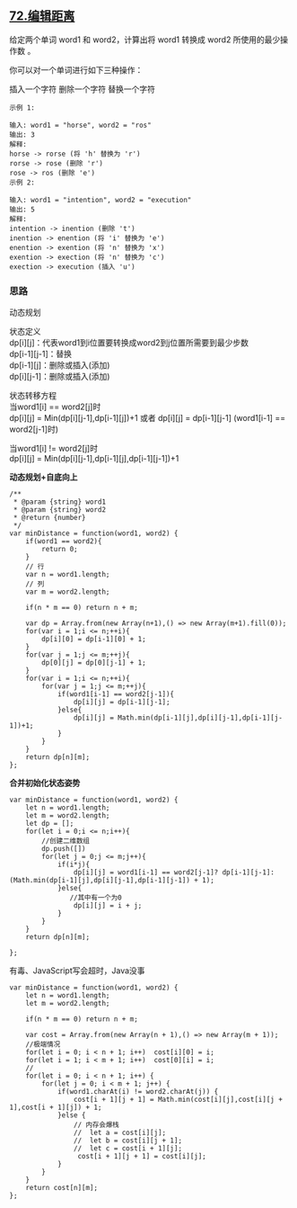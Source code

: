 
## [72.编辑距离](https://leetcode-cn.com/problems/edit-distance/)
给定两个单词 word1 和 word2，计算出将 word1 转换成 word2 所使用的最少操作数 。

你可以对一个单词进行如下三种操作：

插入一个字符
删除一个字符
替换一个字符
```
示例 1:

输入: word1 = "horse", word2 = "ros"
输出: 3
解释: 
horse -> rorse (将 'h' 替换为 'r')
rorse -> rose (删除 'r')
rose -> ros (删除 'e')
示例 2:

输入: word1 = "intention", word2 = "execution"
输出: 5
解释: 
intention -> inention (删除 't')
inention -> enention (将 'i' 替换为 'e')
enention -> exention (将 'n' 替换为 'x')
exention -> exection (将 'n' 替换为 'c')
exection -> execution (插入 'u')
```
### 思路
动态规划<br/>

状态定义<br/>
dp[i][j]：代表word1到i位置要转换成word2到j位置所需要到最少步数<br/>
dp[i-1][j-1]：替换<br/>
dp[i-1][j]：删除或插入(添加)<br/>
dp[i][j-1]：删除或插入(添加)<br/>

状态转移方程<br/>
当word1[i] == word2[j]时<br/>
dp[i][j] = Min(dp[i][j-1],dp[i-1][j])+1 或者 dp[i][j] = dp[i-1][j-1] (word1[i-1] == word2[j-1]时)<br/>

当word1[i] != word2[j]时<br/>
dp[i][j] = Min(dp[i][j-1],dp[i-1][j],dp[i-1][j-1])+1


**动态规划+自底向上**
```
/**
 * @param {string} word1
 * @param {string} word2
 * @return {number}
 */
var minDistance = function(word1, word2) {
    if(word1 == word2){
        return 0;
    }
    // 行
    var n = word1.length;
    // 列
    var m = word2.length;
    
    if(n * m == 0) return n + m;
    
    var dp = Array.from(new Array(n+1),() => new Array(m+1).fill(0));
    for(var i = 1;i <= n;++i){
        dp[i][0] = dp[i-1][0] + 1;
    }
    for(var j = 1;j <= m;++j){
        dp[0][j] = dp[0][j-1] + 1;
    }
    for(var i = 1;i <= n;++i){
        for(var j = 1;j <= m;++j){
            if(word1[i-1] == word2[j-1]){
                dp[i][j] = dp[i-1][j-1];
            }else{
                dp[i][j] = Math.min(dp[i-1][j],dp[i][j-1],dp[i-1][j-1])+1;
            }
        }
    }
    return dp[n][m];
};
```

**合并初始化状态姿势**
```
var minDistance = function(word1, word2) {
    let n = word1.length;
    let m = word2.length;
    let dp = [];
    for(let i = 0;i <= n;i++){
        //创建二维数组
        dp.push([])
        for(let j = 0;j <= m;j++){
            if(i*j){
                dp[i][j] = word1[i-1] == word2[j-1]? dp[i-1][j-1]: (Math.min(dp[i-1][j],dp[i][j-1],dp[i-1][j-1]) + 1);
            }else{
               //其中有一个为0
                dp[i][j] = i + j;
            }
        }
    }
    return dp[n][m];

};
```

有毒、JavaScript写会超时，Java没事
```
var minDistance = function(word1, word2) {
    let n = word1.length;
    let m = word2.length;

    if(n * m == 0) return n + m;

    var cost = Array.from(new Array(n + 1),() => new Array(m + 1));
    //极端情况
    for(let i = 0; i < n + 1; i++)  cost[i][0] = i;
    for(let i = 1; i < m + 1; i++)  cost[0][i] = i;
    //
    for(let i = 0; i < n + 1; i++) {
        for(let j = 0; i < m + 1; j++) {
            if(word1.charAt(i) != word2.charAt(j)) {
                cost[i + 1][j + 1] = Math.min(cost[i][j],cost[i][j + 1],cost[i + 1][j]) + 1;
            }else {
                // 内存会爆栈
                //  let a = cost[i][j];
                //  let b = cost[i][j + 1];
                //  let c = cost[i + 1][j];
                 cost[i + 1][j + 1] = cost[i][j];
            }
        }
    }
    return cost[n][m];
};
```



